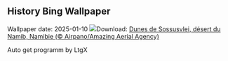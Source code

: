## History Bing Wallpaper
Wallpaper date: 2025-01-10
![](https://www.bing.com/th?id=OHR.NamibiaDunes_FR-CA6566666687_UHD.jpg&w=1000)Download: [Dunes de Sossusvlei, désert du Namib, Namibie (© Airpano/Amazing Aerial Agency)](https://www.bing.com/th?id=OHR.NamibiaDunes_FR-CA6566666687_UHD.jpg)

Auto get programm by LtgX
